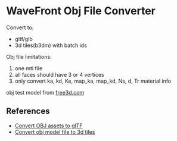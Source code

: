 # WaveFront Obj File Converter

Convert to:

- gltf/glb
- 3d tiles(b3dm) with batch ids

Obj file limitations:

1. one mtl file
2. all faces should have 3 or 4 vertices
3. only convert ka, kd, Ke, map_ka, map_kd, Ns, d, Tr material info


obj test model from [free3d.com](https://free3d.com/3d-models/obj-file)

## References

- [Convert OBJ assets to glTF](https://github.com/AnalyticalGraphicsInc/obj2gltf/)
- [Convert obj model file to 3d tiles](https://github.com/PrincessGod/objTo3d-tiles)